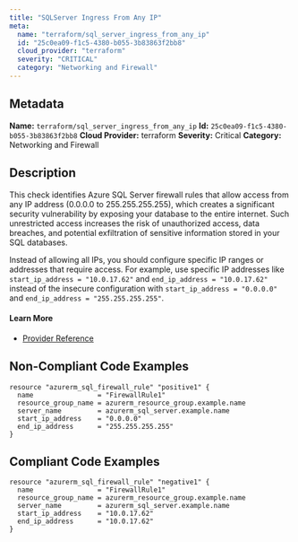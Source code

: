 ```yaml
---
title: "SQLServer Ingress From Any IP"
meta:
  name: "terraform/sql_server_ingress_from_any_ip"
  id: "25c0ea09-f1c5-4380-b055-3b83863f2bb8"
  cloud_provider: "terraform"
  severity: "CRITICAL"
  category: "Networking and Firewall"
---
```

## Metadata
**Name:** `terraform/sql_server_ingress_from_any_ip`
**Id:** `25c0ea09-f1c5-4380-b055-3b83863f2bb8`
**Cloud Provider:** terraform
**Severity:** Critical
**Category:** Networking and Firewall
## Description
This check identifies Azure SQL Server firewall rules that allow access from any IP address (0.0.0.0 to 255.255.255.255), which creates a significant security vulnerability by exposing your database to the entire internet. Such unrestricted access increases the risk of unauthorized access, data breaches, and potential exfiltration of sensitive information stored in your SQL databases.

Instead of allowing all IPs, you should configure specific IP ranges or addresses that require access. For example, use specific IP addresses like `start_ip_address = "10.0.17.62"` and `end_ip_address = "10.0.17.62"` instead of the insecure configuration with `start_ip_address = "0.0.0.0"` and `end_ip_address = "255.255.255.255"`.

#### Learn More

 - [Provider Reference](https://registry.terraform.io/providers/hashicorp/azurerm/latest/docs/resources/sql_firewall_rule)

## Non-Compliant Code Examples
```azure
resource "azurerm_sql_firewall_rule" "positive1" {
  name                = "FirewallRule1"
  resource_group_name = azurerm_resource_group.example.name
  server_name         = azurerm_sql_server.example.name
  start_ip_address    = "0.0.0.0"
  end_ip_address      = "255.255.255.255"
}
```

## Compliant Code Examples
```azure
resource "azurerm_sql_firewall_rule" "negative1" {
  name                = "FirewallRule1"
  resource_group_name = azurerm_resource_group.example.name
  server_name         = azurerm_sql_server.example.name
  start_ip_address    = "10.0.17.62"
  end_ip_address      = "10.0.17.62"
}
```